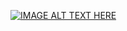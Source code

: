 [![IMAGE ALT TEXT HERE](https://img.youtube.com/vi/158h7dwFbj4)](https://www.youtube.com/watch?v=158h7dwFbj4)
